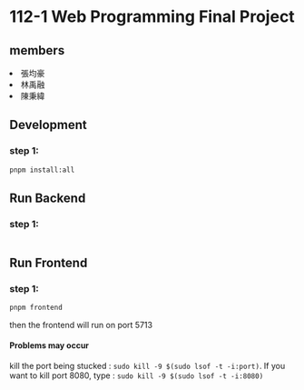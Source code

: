 # 112-1 Web Programming Final Project
## members
<nl>
<li>張均豪</li>
<li>林禹融</li>
<li>陳秉緯</li>
</nl>

## Development
### step 1:
```sh
pnpm install:all
```

## Run Backend
### step 1:
```sh

```

## Run Frontend
### step 1:
```sh
pnpm frontend
```
then the frontend will run on port 5713

#### Problems may occur
kill the port being stucked : `sudo kill -9 $(sudo lsof -t -i:port)`. If you want to kill port 8080, type : `sudo kill -9 $(sudo lsof -t -i:8080)`

